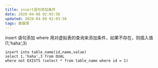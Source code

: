 ```yaml
---
title: insert语句添加条件
date: 2020-04-08 02:03:58
updated: 2020-04-08 02:03:58
tags: 数据库
---
```


insert 语句添加 where
用对虚拟表的查询来添加条件，如果不存在，则插入值(1,'haha',3)

```
insert into table_name(id,name,value) 
select 1,'haha',3 from DUAL
where not EXISTS (select * from table_name where id = 1)
```
